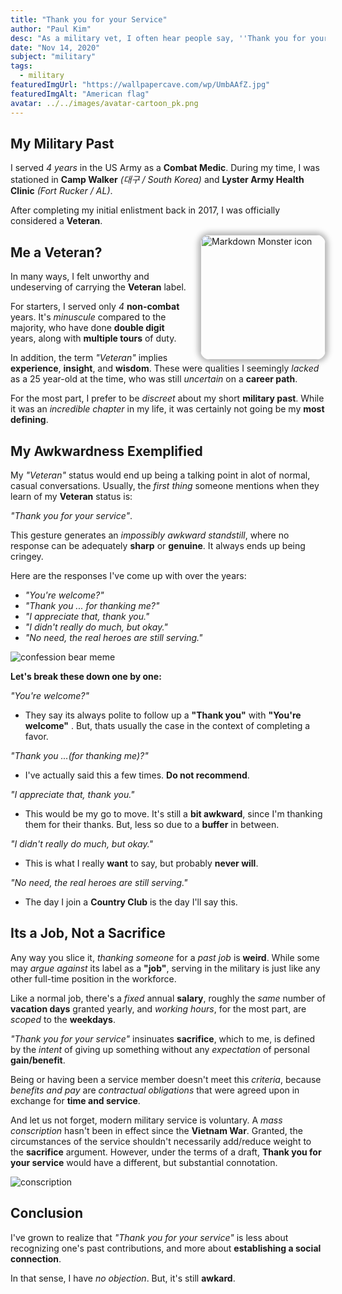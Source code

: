 ```yaml
---
title: "Thank you for your Service"
author: "Paul Kim"
desc: "As a military vet, I often hear people say, ''Thank you for your service''. I never know what to say in response."
date: "Nov 14, 2020"
subject: "military"
tags:
  - military
featuredImgUrl: "https://wallpapercave.com/wp/UmbAAfZ.jpg"
featuredImgAlt: "American flag"
avatar: ../../images/avatar-cartoon_pk.png
---
```


## My Military Past

I served _4 years_ in the US Army as a **Combat Medic**. During my time, I was stationed in **Camp Walker** _(대구 / South Korea)_ and **Lyster Army Health Clinic** _(Fort Rucker / AL)_.

After completing my initial enlistment back in 2017, I was officially considered a **Veteran**.

<img src="https://res.cloudinary.com/paulkim/image/upload/v1552393702/images/professional/army_photo.jpg"
     alt="Markdown Monster icon"
     style="float: right; margin-left: 20px; height: 200px; border-radius: 15px; box-shadow: 0 0 9px 4px #0000004a" />

## Me a Veteran?

In many ways, I felt unworthy and undeserving of carrying the **Veteran** label.

For starters, I served only _4_ **non-combat** years. It's _minuscule_ compared to the majority, who have done **double digit** years, along with **multiple tours** of duty.

In addition, the term _"Veteran"_ implies **experience**, **insight**, and **wisdom**. These were qualities I seemingly _lacked_ as a 25 year-old at the time, who was still _uncertain_ on a **career path**.

For the most part, I prefer to be _discreet_ about my short **military past**. While it was an _incredible chapter_ in my life, it was certainly not going be my **most defining**.

## My Awkwardness Exemplified

My _"Veteran"_ status would end up being a talking point in alot of normal, casual conversations. Usually, the _first thing_ someone mentions when they learn of my **Veteran** status is:

_"Thank you for your service"_.

This gesture generates an _impossibly awkward standstill_, where no response can be adequately **sharp** or **genuine**. It always ends up being cringey.

Here are the responses I've come up with over the years:

- _"You're welcome?"_
- _"Thank you ... for thanking me?"_
- _"I appreciate that, thank you."_
- _"I didn't really do much, but okay."_
- _"No need, the real heroes are still serving."_

![confession bear meme](https://i.imgflip.com/1v6tq8.jpg)

**Let's break these down one by one:**

_"You're welcome?"_

- They say its always polite to follow up a **"Thank you"** with **"You're welcome"** . But, thats usually the case in the context of completing a favor.

_"Thank you ...(for thanking me)?"_

- I've actually said this a few times. **Do not recommend**.

_"I appreciate that, thank you."_

- This would be my go to move. It's still a **bit awkward**, since I'm thanking them for their thanks. But, less so due to a **buffer** in between.

_"I didn't really do much, but okay."_

- This is what I really **want** to say, but probably **never will**.

_"No need, the real heroes are still serving."_

- The day I join a **Country Club** is the day I'll say this.

## Its a Job, Not a Sacrifice

Any way you slice it, _thanking someone_ for a _past job_ is **weird**. While some may _argue against_ its label as a **"job"**, serving in the military is just like any other full-time position in the workforce.

Like a normal job, there's a _fixed_ annual **salary**, roughly the _same_ number of **vacation days** granted yearly, and _working hours_, for the most part, are _scoped_ to the **weekdays**.

_"Thank you for your service"_ insinuates **sacrifice**, which to me, is defined by the _intent_ of giving up something without any _expectation_ of personal **gain/benefit**.

Being or having been a service member doesn't meet this _criteria_, because _benefits and pay_ are _contractual obligations_ that were agreed upon in exchange for **time and service**.

And let us not forget, modern military service is voluntary. A _mass conscription_ hasn't been in effect since the **Vietnam War**. Granted, the circumstances of the service shouldn't necessarily add/reduce weight to the **sacrifice** argument. However, under the terms of a draft, **Thank you for your service** would have a different, but substantial connotation.

![conscription](https://static1.squarespace.com/static/56eddde762cd9413e151ac92/570cb87b5bd33022b93a0272/5c4ae0794fa51a0af25d1882/1548590474437/conscription.jpg?format=1500w)

## Conclusion

I've grown to realize that _"Thank you for your service"_ is less about recognizing one's past contributions, and more about **establishing a social connection**.

In that sense, I have _no objection_. But, it's still **awkard**.
